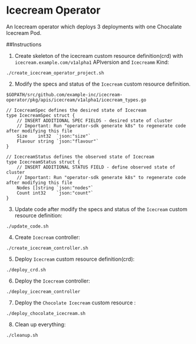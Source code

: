 # Icecream Operator
An Icecream operator which deploys 3 deployments with one Chocalate Icecream Pod.

##Instructions

1. Create skeleton of the icecream custom resource definition(crd) with `icecream.example.com/v1alpha1` APIversion and `Icecreamm` Kind:

```
./create_icecream_operator_project.sh
```

2. Modify the specs and status of the `Icecream` custom resource definition.

```
$GOPATH/src/github.com/example-inc/icecream-operator/pkg/apis/icecream/v1alpha1/icecream_types.go
```
```
// IcecreamSpec defines the desired state of Icecream
type IcecreamSpec struct {
	// INSERT ADDITIONAL SPEC FIELDS - desired state of cluster
	// Important: Run "operator-sdk generate k8s" to regenerate code after modifying this file
	Size    int32  `json:"size"`
	Flavour string `json:"flavour"`
}

// IcecreamStatus defines the observed state of Icecream
type IcecreamStatus struct {
	// INSERT ADDITIONAL STATUS FIELD - define observed state of cluster
	// Important: Run "operator-sdk generate k8s" to regenerate code after modifying this file
	Nodes []string `json:"nodes"`
	Count int32    `json:"count"`
}
```

3. Update code after modify the specs and status of the `Icecream` custom resource definition:

```
./update_code.sh
```

4. Create `Icecream` controller:

```
./create_icecream_controller.sh
```

5. Deploy `Icecream` custom resource definition(crd):

```
./deploy_crd.sh
```

6. Deploy the `Icecream` controller:

```
./deploy_icecream_controller
```

7. Deploy the `Chocolate Icecream` custom resource :

```
./deploy_chocolate_icecream.sh
```

8. Clean up everything:

```
./cleanup.sh
```

